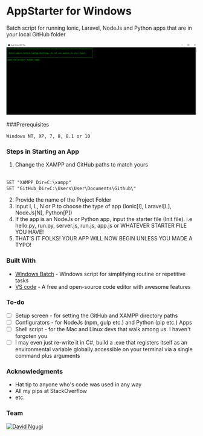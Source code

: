 # AppStarter for Windows
Batch script for running Ionic, Laravel, NodeJs and Python apps that are in your local GitHub folder

![Initial Screen](/app.png)

###Prerequisites
```
Windows NT, XP, 7, 8, 8.1 or 10
```

### Steps in Starting an App
1. Change the XAMPP and GitHub paths to match yours
``` Bat

SET "XAMPP_Dir=C:\xampp"
SET "GitHub_Dir=C:\Users\User\Documents\Github\"

```
2. Provide the name of the Project Folder
3. Input I, L, N or P to choose the type of app (Ionic[I], Laravel[L], NodeJs[N], Python[P])
4. If the app is an NodeJs or Python app, input the starter file (Init file). i.e hello.py, run.py, server.js, run.js, app.js or WHATEVER STARTER FILE YOU HAVE!
5. THAT'S IT FOLKS! YOUR APP WILL NOW BEGIN UNLESS YOU MADE A TYPO!

### Built With

* [Windows Batch](https://www.microsoft.com/resources/documentation/windows/xp/all/proddocs/en-us/batch.mspx?mfr=true) - Windows script for simplifying routine or repetitive tasks
* [VS code](https://code.visualstudio.com/) - A free and open-source code editor with awesome features


### To-do
- [ ] Setup screen - for setting the GitHub and XAMPP directory paths
- [ ] Configurators - for NodeJs (npm, gulp etc.) and Python (pip etc.) Apps
- [ ] Shell script - for the Mac and Linux devs that walk among us. I haven't forgoten you
- [ ] I may even just re-write it in C#, build a .exe that registers itself as an environmental variable globally accessible on your terminal via a single command plus arguments

### Acknowledgments

* Hat tip to anyone who's code was used in any way
* All my pips at StackOverflow
* etc.

### Team
[![David Ngugi](https://secure.gravatar.com/avatar/39b9caa95fab4b9c5ccb9cd7a041d21c)](http://davidngugi.com)
